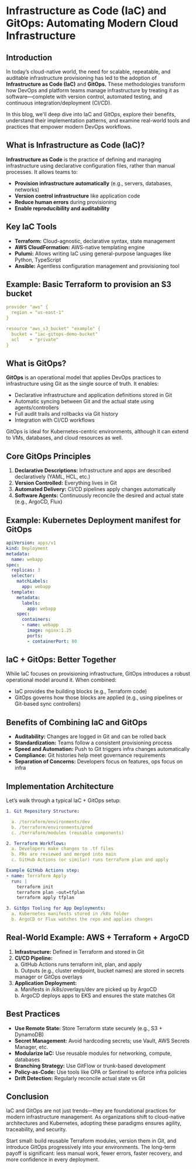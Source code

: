 # **Infrastructure as Code (IaC) and GitOps: Automating Modern Cloud Infrastructure**
  

## **Introduction**

In today’s cloud-native world, the need for scalable, repeatable, and auditable infrastructure provisioning has led to the adoption of **Infrastructure as Code (IaC)** and **GitOps.** These methodologies transform how DevOps and platform teams manage infrastructure by treating it as software—complete with version control, automated testing, and continuous integration/deployment (CI/CD).  

In this blog, we'll deep dive into IaC and GitOps, explore their benefits, understand their implementation patterns, and examine real-world tools and practices that empower modern DevOps workflows. 

## **What is Infrastructure as Code (IaC)?**  

**Infrastructure as Code** is the practice of defining and managing infrastructure using declarative configuration files, rather than manual processes. It allows teams to:

* **Provision infrastructure automatically** (e.g., servers, databases, networks)
* **Version control infrastructure** like application code 
* **Reduce human errors** during provisioning 
* **Enable reproducibility and auditability**

## **Key IaC Tools** 

* **Terraform:** Cloud-agnostic, declarative syntax, state management 
* **AWS CloudFormation:** AWS-native templating engine 
* **Pulumi:** Allows writing IaC using general-purpose languages like Python, TypeScript 
* **Ansible:** Agentless configuration management and provisioning tool 

## **Example: Basic Terraform to provision an S3 bucket**

```yaml
provider "aws" { 
  region = "us-east-1" 
}

resource "aws_s3_bucket" "example" { 
  bucket = "iac-gitops-demo-bucket" 
  acl    = "private" 
} 
```
 
## **What is GitOps?** 

**GitOps** is an operational model that applies DevOps practices to infrastructure using Git as the single source of truth. It enables: 

* Declarative infrastructure and application definitions stored in Git 
* Automatic syncing between Git and the actual state using agents/controllers 
* Full audit trails and rollbacks via Git history 
* Integration with CI/CD workflows 

GitOps is ideal for Kubernetes-centric environments, although it can extend to VMs, databases, and cloud resources as well. 

## **Core GitOps Principles**

1. **Declarative Descriptions:** Infrastructure and apps are described declaratively (YAML, HCL, etc.) 
2. **Version Controlled:** Everything lives in Git 
3. **Automated Delivery:** CI/CD pipelines apply changes automatically 
4. **Software Agents:** Continuously reconcile the desired and actual state (e.g., ArgoCD, Flux) 

## **Example: Kubernetes Deployment manifest for GitOps**


```yaml
apiVersion: apps/v1 
kind: Deployment
metadata: 
  name: webapp 
spec: 
  replicas: 3 
  selector: 
    matchLabels: 
      app: webapp 
  template: 
    metadata: 
      labels: 
        app: webapp 
    spec: 
      containers: 
      - name: webapp 
        image: nginx:1.25 
        ports: 
        - containerPort: 80 
```

## **IaC + GitOps: Better Together**

While IaC focuses on provisioning infrastructure, GitOps introduces a robust operational model around it. When combined: 

* IaC provides the building blocks (e.g., Terraform code) 
* GitOps governs how those blocks are applied (e.g., using pipelines or Git-based sync controllers) 


## **Benefits of Combining IaC and GitOps** 

* **Auditability:** Changes are logged in Git and can be rolled back  
* **Standardization:** Teams follow a consistent provisioning process  
* **Speed and Automation:** Push to Git triggers infra changes automatically 
* **Compliance:** Git histories help meet governance requirements 
* **Separation of Concerns:** Developers focus on features, ops focus on infra  


## **Implementation Architecture**

Let’s walk through a typical IaC + GitOps setup: 

```yaml
1. Git Repository Structure: 

  a. /terraform/environments/dev 
  b. /terraform/environments/prod 
  c. /terraform/modules (reusable components) 

2. Terraform Workflows: 
  a. Developers make changes to .tf files 
  b. PRs are reviewed and merged into main 
  c. GitHub Actions (or similar) runs terraform plan and apply 

Example GitHub Actions step: 
- name: Terraform Apply 
  run: | 
    terraform init 
    terraform plan -out=tfplan 
    terraform apply tfplan 

3. GitOps Tooling for App Deployments: 
  a. Kubernetes manifests stored in /k8s folder 
  b. ArgoCD or Flux watches the repo and applies changes 

```

## **Real-World Example: AWS + Terraform + ArgoCD**

1. **Infrastructure:** Defined in Terraform and stored in Git 
2. **CI/CD Pipeline:**  
a. GitHub Actions runs terraform init, plan, and apply  
b. Outputs (e.g., cluster endpoint, bucket names) are stored in secrets manager or GitOps      overlays  
3. **Application Deployment:**  
a. Manifests in /k8s/overlays/dev are picked up by ArgoCD  
b. ArgoCD deploys apps to EKS and ensures the state matches Git  

## **Best Practices**

* **Use Remote State:** Store Terraform state securely (e.g., S3 + DynamoDB) 
* **Secret Management:** Avoid hardcoding secrets; use Vault, AWS Secrets Manager, etc. 
* **Modularize IaC:** Use reusable modules for networking, compute, databases 
* **Branching Strategy:** Use GitFlow or trunk-based development 
* **Policy-as-Code:** Use tools like OPA or Sentinel to enforce infra policies 
* **Drift Detection:** Regularly reconcile actual state vs Git 

## **Conclusion**

IaC and GitOps are not just trends—they are foundational practices for modern infrastructure management. As organizations shift to cloud-native architectures and Kubernetes, adopting these paradigms ensures agility, traceability, and security. 

Start small: build reusable Terraform modules, version them in Git, and introduce GitOps progressively into your environments. The long-term payoff is significant: less manual work, fewer errors, faster recovery, and more confidence in every deployment. 


